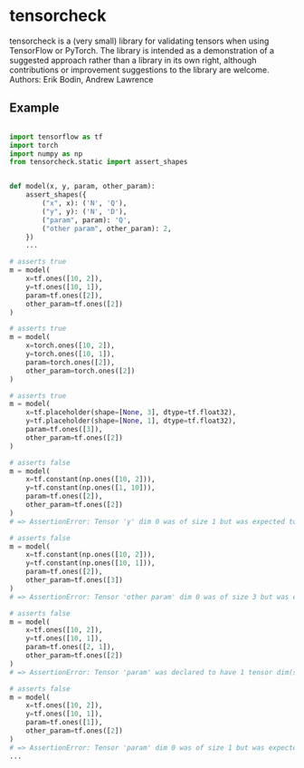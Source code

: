 # tensorcheck

tensorcheck is a (very small) library for validating tensors when using TensorFlow or PyTorch. The library is intended as a
demonstration of a suggested approach rather than a library in its own right, although contributions or improvement suggestions to the library are welcome.
Authors: Erik Bodin, Andrew Lawrence

## Example
```python

import tensorflow as tf
import torch
import numpy as np
from tensorcheck.static import assert_shapes


def model(x, y, param, other_param):
    assert_shapes({
        ("x", x): ('N', 'Q'),
        ("y", y): ('N', 'D'),
        ("param", param): 'Q',
        ("other param", other_param): 2,
    })
    ...

# asserts true
m = model(
    x=tf.ones([10, 2]),
    y=tf.ones([10, 1]),
    param=tf.ones([2]),
    other_param=tf.ones([2])
)

# asserts true
m = model(
    x=torch.ones([10, 2]),
    y=torch.ones([10, 1]),
    param=torch.ones([2]),
    other_param=torch.ones([2])
)

# asserts true
m = model(
    x=tf.placeholder(shape=[None, 3], dtype=tf.float32),
    y=tf.placeholder(shape=[None, 1], dtype=tf.float32),
    param=tf.ones([3]),
    other_param=tf.ones([2])
)

# asserts false
m = model(
    x=tf.constant(np.ones([10, 2])),
    y=tf.constant(np.ones([1, 10])),
    param=tf.ones([2]),
    other_param=tf.ones([2])
)
# => AssertionError: Tensor 'y' dim 0 was of size 1 but was expected to be 10 as declared by 'x' dim 0

# asserts false
m = model(
    x=tf.constant(np.ones([10, 2])),
    y=tf.constant(np.ones([10, 1])),
    param=tf.ones([2]),
    other_param=tf.ones([3])
)
# => AssertionError: Tensor 'other param' dim 0 was of size 3 but was expected to be 2 as declared directly

# asserts false
m = model(
    x=tf.ones([10, 2]),
    y=tf.ones([10, 1]),
    param=tf.ones([2, 1]),
    other_param=tf.ones([2])
)
# => AssertionError: Tensor 'param' was declared to have 1 tensor dim(s) but had 2.

# asserts false
m = model(
    x=tf.ones([10, 2]),
    y=tf.ones([10, 1]),
    param=tf.ones([1]),
    other_param=tf.ones([2])
)
# => AssertionError: Tensor 'param' dim 0 was of size 1 but was expected to be 2 as declared by 'x' dim 1
...
```
